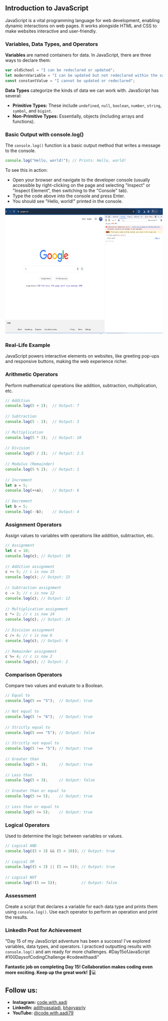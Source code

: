 
## Introduction to JavaScript

JavaScript is a vital programming language for web development, enabling dynamic interactions on web pages. It works alongside HTML and CSS to make websites interactive and user-friendly.

### Variables, Data Types, and Operators

**Variables** are named containers for data. In JavaScript, there are three ways to declare them:

```javascript
var oldSchool = "I can be redeclared or updated";
let modernVariable = "I can be updated but not redeclared within the same scope";
const constantValue = "I cannot be updated or redeclared";
```

**Data Types** categorize the kinds of data we can work with. JavaScript has several:

- **Primitive Types:** These include `undefined`, `null`, `boolean`, `number`, `string`, `symbol`, and `bigint`.
- **Non-Primitive Types:** Essentially, objects (including arrays and functions).

### Basic Output with console.log()

The `console.log()` function is a basic output method that writes a message to the console.

```javascript
console.log("Hello, world!"); // Prints: Hello, world!
```
To see this in action:

- Open your browser and navigate to the developer console (usually accessible by right-clicking on the page and selecting "Inspect" or "Inspect Element", then switching to the "Console" tab).
- Type the code above into the console and press Enter.
- You should see "Hello, world!" printed in the console.

<center><img src="https://github.com/adithyasai/100daysofcodingchallenge/blob/week1/images/week3_ss1.png" width="800" height="400"></center>

### Real-Life Example
JavaScript powers interactive elements on websites, like greeting pop-ups and responsive buttons, making the web experience richer.

### Arithmetic Operators
Perform mathematical operations like addition, subtraction, multiplication, etc.

```javascript
// Addition
console.log(5 + 2);  // Output: 7

// Subtraction
console.log(5 - 2);  // Output: 3

// Multiplication
console.log(5 * 2);  // Output: 10

// Division
console.log(5 / 2);  // Output: 2.5

// Modulus (Remainder)
console.log(5 % 2);  // Output: 1

// Increment
let a = 5;
console.log(++a);    // Output: 6

// Decrement
let b = 5;
console.log(--b);    // Output: 4
```

### Assignment Operators
Assign values to variables with operations like addition, subtraction, etc.

```javascript
// Assignment
let c = 10;
console.log(c); // Output: 10

// Addition assignment
c += 5; // c is now 15
console.log(c); // Output: 15

// Subtraction assignment
c -= 3; // c is now 12
console.log(c); // Output: 12

// Multiplication assignment
c *= 2; // c is now 24
console.log(c); // Output: 24

// Division assignment
c /= 4; // c is now 6
console.log(c); // Output: 6

// Remainder assignment
c %= 4; // c is now 2
console.log(c); // Output: 2
```

### Comparison Operators
Compare two values and evaluate to a Boolean.

```javascript
// Equal to
console.log(5 == "5");  // Output: true

// Not equal to
console.log(5 != "6");  // Output: true

// Strictly equal to
console.log(5 === "5"); // Output: false

// Strictly not equal to
console.log(5 !== "5"); // Output: true

// Greater than
console.log(5 > 3);     // Output: true

// Less than
console.log(5 < 3);     // Output: false

// Greater than or equal to
console.log(5 >= 5);    // Output: true

// Less than or equal to
console.log(5 <= 5);    // Output: true
```

### Logical Operators
Used to determine the logic between variables or values.

```javascript
// Logical AND
console.log((5 > 3) && (5 < 10)); // Output: true

// Logical OR
console.log((5 < 3) || (5 == 5)); // Output: true

// Logical NOT
console.log(!(5 == 5));           // Output: false
```
### Assessment

Create a script that declares a variable for each data type and prints them using `console.log()`. Use each operator to perform an operation and print the results.

### LinkedIn Post for Achievement
"Day 15 of my JavaScript adventure has been a success! I've explored variables, data types, and operators. I practiced outputting results with `console.log()` and am ready for more challenges. #Day15ofJavaScript #100DaysofCodingChallenge #codewithaadi"

**Fantastic job on completing Day 15! Collaboration makes coding even more exciting. Keep up the great work!** 🚀💻

## Follow us:
- **Instagram:** [code.with.aadi](https://www.instagram.com/code.with.aadi/)
- **LinkedIn:** [adithyasaladi](https://www.linkedin.com/in/adithyasaladi/), [bhavyasriy](https://www.linkedin.com/in/bhavyasriy/)
- **YouTube:** [@code.with.aadi79](https://www.youtube.com/@Code.with.aadi79)
